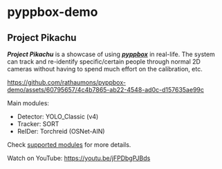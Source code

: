 # pyppbox-demo

## Project Pikachu

***Project Pikachu*** is a showcase of using [***pyppbox***](https://github.com/rathaumons/pyppbox) in real-life. The system can track and re-identify specific/certain people through normal 2D cameras without having to spend much effort on the calibration, etc.

https://github.com/rathaumons/pyppbox-demo/assets/60795657/4c4b7865-ab22-4548-ad0c-d157635ae99c

Main modules:
- Detector: YOLO_Classic (v4)
- Tracker: SORT
- ReIDer: Torchreid (OSNet-AIN)

Check [supported modules](https://rathaumons.github.io/pyppbox/pyppbox/modules.html) for more details.

Watch on YouTube: https://youtu.be/jFPDbgPJBds
